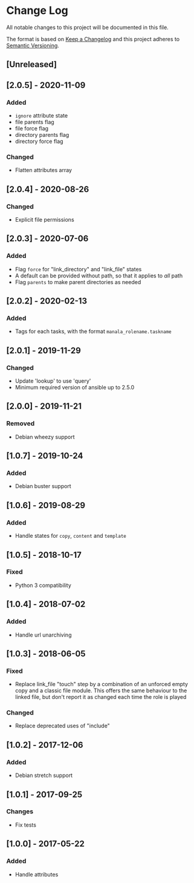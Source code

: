 # Change Log
All notable changes to this project will be documented in this file.

The format is based on [Keep a Changelog](http://keepachangelog.com/)
and this project adheres to [Semantic Versioning](http://semver.org/).

## [Unreleased]

## [2.0.5] - 2020-11-09
### Added
- `ignore` attribute state
- file parents flag
- file force flag
- directory parents flag
- directory force flag

### Changed
- Flatten attributes array

## [2.0.4] - 2020-08-26
### Changed
- Explicit file permissions

## [2.0.3] - 2020-07-06
### Added
- Flag `force` for "link_directory" and "link_file" states
- A default can be provided without path, so that it applies to *all* path
- Flag `parents` to make parent directories as needed

## [2.0.2] - 2020-02-13
### Added
- Tags for each tasks, with the format `manala_rolename.taskname`

## [2.0.1] - 2019-11-29
### Changed
- Update 'lookup' to use 'query'
- Minimum required version of ansible up to 2.5.0

## [2.0.0] - 2019-11-21
### Removed
- Debian wheezy support

## [1.0.7] - 2019-10-24
### Added
- Debian buster support

## [1.0.6] - 2019-08-29
### Added
- Handle states for `copy`, `content` and `template`

## [1.0.5] - 2018-10-17
### Fixed
- Python 3 compatibility

## [1.0.4] - 2018-07-02
### Added
- Handle url unarchiving

## [1.0.3] - 2018-06-05
### Fixed
- Replace link_file "touch" step by a combination of an unforced empty copy and a classic file module. This offers the same behaviour to the linked file, but don't report it as changed each time the role is played

### Changed
- Replace deprecated uses of "include"

## [1.0.2] - 2017-12-06
### Added
- Debian stretch support

## [1.0.1] - 2017-09-25
### Changes
- Fix tests

## [1.0.0] - 2017-05-22
### Added
- Handle attributes
